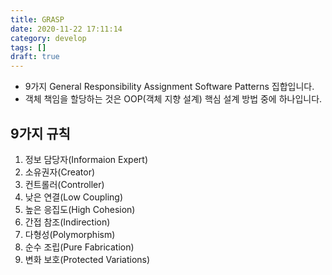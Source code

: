 ```yaml
---
title: GRASP
date: 2020-11-22 17:11:14
category: develop
tags: []
draft: true
---
```


- 9가지 General Responsibility Assignment Software Patterns 집합입니다.
- 객체 책임을 할당하는 것은 OOP(객체 지향 설계) 핵심 설계 방법 중에 하나입니다.

## 9가지 규칙

1. 정보 담당자(Informaion Expert)
2. 소유권자(Creator)
3. 컨트롤러(Controller)
4. 낮은 연결(Low Coupling)
5. 높은 응집도(High Cohesion)
6. 간접 참조(Indirection)
7. 다형성(Polymorphism)
8. 순수 조립(Pure Fabrication)
9. 변화 보호(Protected Variations)
